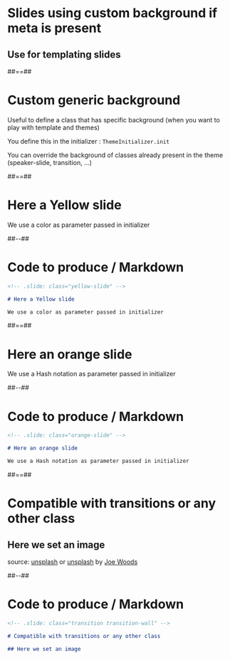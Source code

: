 <!-- .slide: class="transition" -->

# Slides using custom background if meta is present

## Use for templating slides

##==##

# Custom generic background

Useful to define a class that has specific background (when you want to play with template and themes)

You define this in the initializer : `ThemeInitializer.init`

You can override the background of classes already present in the theme (speaker-slide, transition, ...)

##==##

<!-- .slide: class="yellow-slide" -->

# Here a Yellow slide

We use a color as parameter passed in initializer

##--##

<!-- .slide: class="with-code" -->

# Code to produce / Markdown

```markdown
<!-- .slide: class="yellow-slide" -->

# Here a Yellow slide

We use a color as parameter passed in initializer
```

##==##

<!-- .slide: class="orange-slide" -->

# Here an orange slide

We use a Hash notation as parameter passed in initializer

##--##

<!-- .slide: class="with-code" -->

# Code to produce / Markdown

```markdown
<!-- .slide: class="orange-slide" -->

# Here an orange slide

We use a Hash notation as parameter passed in initializer
```

##==##

<!-- .slide: class="transition transition-wall" -->

# Compatible with transitions or any other class

## Here we set an image

source: [unsplash](https://unsplash.com/fr/photos/mur-de-briques-blanches-4Zaq5xY5M_c) or [unsplash](https://unsplash.com/fr/photos/h5CxfVmAOvk) by [Joe Woods](https://unsplash.com/fr/@woods)

<!-- .element: class="credits" -->

##--##

<!-- .slide: class="with-code" -->

# Code to produce / Markdown

```markdown
<!-- .slide: class="transition transition-wall" -->

# Compatible with transitions or any other class

## Here we set an image
```
